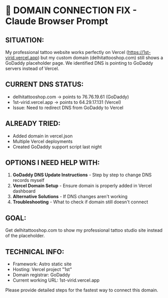 # 🔗 DOMAIN CONNECTION FIX - Claude Browser Prompt

## SITUATION:
My professional tattoo website works perfectly on Vercel (https://1st-virid.vercel.app) but my custom domain (delhitattooshop.com) still shows a GoDaddy placeholder page. We identified DNS is pointing to GoDaddy servers instead of Vercel.

## CURRENT DNS STATUS:
- delhitattooshop.com → points to 76.76.19.61 (GoDaddy)
- 1st-virid.vercel.app → points to 64.29.17.131 (Vercel)
- Issue: Need to redirect DNS from GoDaddy to Vercel

## ALREADY TRIED:
- Added domain in vercel.json
- Multiple Vercel deployments 
- Created GoDaddy support script last night

## OPTIONS I NEED HELP WITH:
1. **GoDaddy DNS Update Instructions** - Step by step to change DNS records myself
2. **Vercel Domain Setup** - Ensure domain is properly added in Vercel dashboard  
3. **Alternative Solutions** - If DNS changes aren't working
4. **Troubleshooting** - What to check if domain still doesn't connect

## GOAL:
Get delhitattooshop.com to show my professional tattoo studio site instead of the placeholder.

## TECHNICAL INFO:
- Framework: Astro static site
- Hosting: Vercel project "1st"
- Domain registrar: GoDaddy
- Current working URL: 1st-virid.vercel.app

Please provide detailed steps for the fastest way to connect this domain.